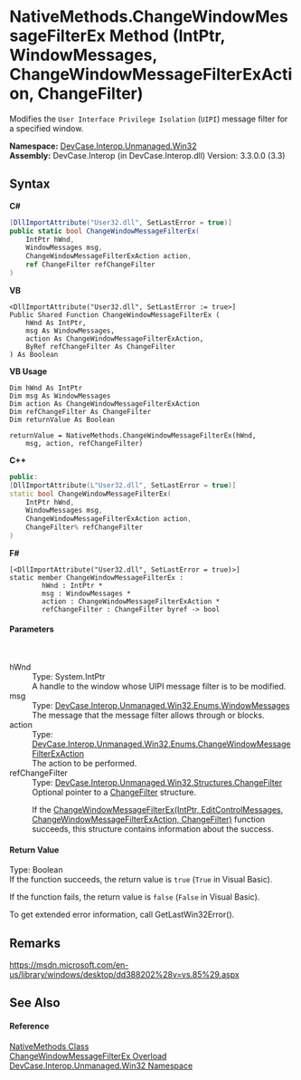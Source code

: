 # NativeMethods.ChangeWindowMessageFilterEx Method (IntPtr, WindowMessages, ChangeWindowMessageFilterExAction, ChangeFilter)
 

Modifies the `User Interface Privilege Isolation` (`UIPI`) message filter for a specified window.

**Namespace:**&nbsp;<a href="N_DevCase_Interop_Unmanaged_Win32">DevCase.Interop.Unmanaged.Win32</a><br />**Assembly:**&nbsp;DevCase.Interop (in DevCase.Interop.dll) Version: 3.3.0.0 (3.3)

## Syntax

**C#**<br />
``` C#
[DllImportAttribute("User32.dll", SetLastError = true)]
public static bool ChangeWindowMessageFilterEx(
	IntPtr hWnd,
	WindowMessages msg,
	ChangeWindowMessageFilterExAction action,
	ref ChangeFilter refChangeFilter
)
```

**VB**<br />
``` VB
<DllImportAttribute("User32.dll", SetLastError := true>]
Public Shared Function ChangeWindowMessageFilterEx ( 
	hWnd As IntPtr,
	msg As WindowMessages,
	action As ChangeWindowMessageFilterExAction,
	ByRef refChangeFilter As ChangeFilter
) As Boolean
```

**VB Usage**<br />
``` VB Usage
Dim hWnd As IntPtr
Dim msg As WindowMessages
Dim action As ChangeWindowMessageFilterExAction
Dim refChangeFilter As ChangeFilter
Dim returnValue As Boolean

returnValue = NativeMethods.ChangeWindowMessageFilterEx(hWnd, 
	msg, action, refChangeFilter)
```

**C++**<br />
``` C++
public:
[DllImportAttribute(L"User32.dll", SetLastError = true)]
static bool ChangeWindowMessageFilterEx(
	IntPtr hWnd, 
	WindowMessages msg, 
	ChangeWindowMessageFilterExAction action, 
	ChangeFilter% refChangeFilter
)
```

**F#**<br />
``` F#
[<DllImportAttribute("User32.dll", SetLastError = true)>]
static member ChangeWindowMessageFilterEx : 
        hWnd : IntPtr * 
        msg : WindowMessages * 
        action : ChangeWindowMessageFilterExAction * 
        refChangeFilter : ChangeFilter byref -> bool 

```


#### Parameters
&nbsp;<dl><dt>hWnd</dt><dd>Type: System.IntPtr<br />A handle to the window whose UIPI message filter is to be modified.</dd><dt>msg</dt><dd>Type: <a href="T_DevCase_Interop_Unmanaged_Win32_Enums_WindowMessages">DevCase.Interop.Unmanaged.Win32.Enums.WindowMessages</a><br />The message that the message filter allows through or blocks.</dd><dt>action</dt><dd>Type: <a href="T_DevCase_Interop_Unmanaged_Win32_Enums_ChangeWindowMessageFilterExAction">DevCase.Interop.Unmanaged.Win32.Enums.ChangeWindowMessageFilterExAction</a><br />The action to be performed.</dd><dt>refChangeFilter</dt><dd>Type: <a href="T_DevCase_Interop_Unmanaged_Win32_Structures_ChangeFilter">DevCase.Interop.Unmanaged.Win32.Structures.ChangeFilter</a><br />Optional pointer to a <a href="T_DevCase_Interop_Unmanaged_Win32_Structures_ChangeFilter">ChangeFilter</a> structure. 

 If the <a href="M_DevCase_Interop_Unmanaged_Win32_NativeMethods_ChangeWindowMessageFilterEx">ChangeWindowMessageFilterEx(IntPtr, EditControlMessages, ChangeWindowMessageFilterExAction, ChangeFilter)</a> function succeeds, this structure contains information about the success.</dd></dl>

#### Return Value
Type: Boolean<br />If the function succeeds, the return value is `true` (`True` in Visual Basic). 

 If the function fails, the return value is `false` (`False` in Visual Basic). 

 To get extended error information, call GetLastWin32Error().

## Remarks
<a href="https://msdn.microsoft.com/en-us/library/windows/desktop/dd388202%28v=vs.85%29.aspx" target="_blank">https://msdn.microsoft.com/en-us/library/windows/desktop/dd388202%28v=vs.85%29.aspx</a>

## See Also


#### Reference
<a href="T_DevCase_Interop_Unmanaged_Win32_NativeMethods">NativeMethods Class</a><br /><a href="Overload_DevCase_Interop_Unmanaged_Win32_NativeMethods_ChangeWindowMessageFilterEx">ChangeWindowMessageFilterEx Overload</a><br /><a href="N_DevCase_Interop_Unmanaged_Win32">DevCase.Interop.Unmanaged.Win32 Namespace</a><br />